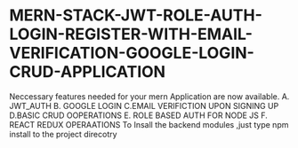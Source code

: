 # MERN-STACK-JWT-ROLE-AUTH-LOGIN-REGISTER-WITH-EMAIL-VERIFICATION-GOOGLE-LOGIN-CRUD-APPLICATION
Neccessary features needed for your mern Application are now available. 
A. JWT_AUTH
B. GOOGLE LOGIN
C.EMAIL VERIFICTION UPON SIGNING UP
D.BASIC CRUD OOPERATIONS
E. ROLE BASED AUTH FOR NODE JS
F. REACT REDUX OPERAATIONS 
To Insall the backend modules ,just type npm install to the project direcotry
